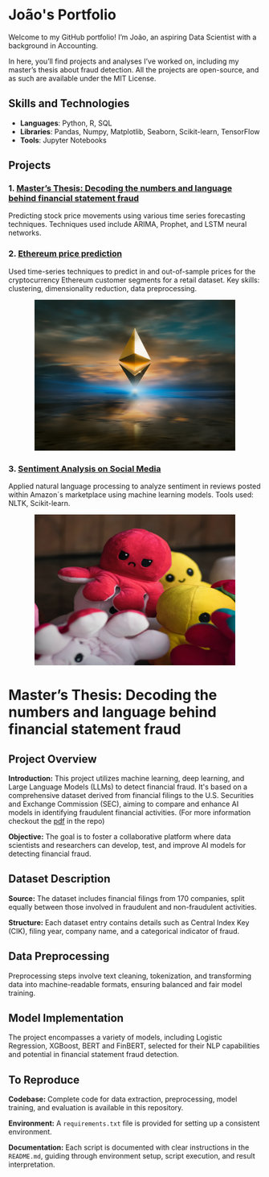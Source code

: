 # João's Portfolio

Welcome to my GitHub portfolio! I’m João, an aspiring Data Scientist with a background in Accounting.

In here, you’ll find projects and analyses I’ve worked on, including my master’s thesis about fraud detection. All the projects are open-source, and as such are available under the MIT License.

## Skills and Technologies
- **Languages**: Python, R, SQL
- **Libraries**: Pandas, Numpy, Matplotlib, Seaborn, Scikit-learn, TensorFlow
- **Tools**: Jupyter Notebooks

## Projects

### 1. [Master’s Thesis: Decoding the numbers and language behind financial statement fraud](https://github.com/JoaoBrasOliveira/masters_thesis)
Predicting stock price movements using various time series forecasting techniques. Techniques used include ARIMA, Prophet, and LSTM neural networks.

### 2. [Ethereum price prediction](https://github.com/JoaoBrasOliveira/ethereum)
Used time-series techniques to predict in and out-of-sample prices for the cryptocurrency Ethereum customer segments for a retail dataset.
Key skills: clustering, dimensionality reduction, data preprocessing.

<div align="center">
  <img src="images/zoltan-tasi-uNXmhzcQjxg-unsplash.jpg" alt="Ethereum Price Prediction" width="400" height="300" />
</div>

### 3. [Sentiment Analysis on Social Media](https://github.com/JoaoBrasOliveira/amazonreviews_sentiment_analysis)
Applied natural language processing to analyze sentiment in reviews posted within Amazon´s marketplace using machine learning models.
Tools used: NLTK, Scikit-learn.

<div align="center">
  <img src="images/mahdi-bafande-qgJ1rt7TeeY-unsplash.jpg" alt="Amazon Reviews Sentiment Analysis" width="400" height="300" />
</div>

# Master’s Thesis: Decoding the numbers and language behind financial statement fraud

## Project Overview

**Introduction:** This project utilizes machine learning, deep learning, and Large Language Models (LLMs) to detect financial fraud. It's based on a comprehensive dataset derived from financial filings to the U.S. Securities and Exchange Commission (SEC), aiming to compare and enhance AI models in identifying fraudulent financial activities. (For more information checkout the [pdf](https://github.com/amitkedia007/Financial-Fraud-Detection-Using-LLMs/blob/main/Detailed_Report_on_financial_fraud_detection.pdf) in the repo)

**Objective:** The goal is to foster a collaborative platform where data scientists and researchers can develop, test, and improve AI models for detecting financial fraud.

## Dataset Description

**Source:** The dataset includes financial filings from 170 companies, split equally between those involved in fraudulent and non-fraudulent activities.

**Structure:** Each dataset entry contains details such as Central Index Key (CIK), filing year, company name, and a categorical indicator of fraud.

## Data Preprocessing

Preprocessing steps involve text cleaning, tokenization, and transforming data into machine-readable formats, ensuring balanced and fair model training.

## Model Implementation

The project encompasses a variety of models, including Logistic Regression, XGBoost, BERT and FinBERT, selected for their NLP capabilities and potential in financial statement fraud detection.

## To Reproduce

**Codebase:** Complete code for data extraction, preprocessing, model training, and evaluation is available in this repository.

**Environment:** A `requirements.txt` file is provided for setting up a consistent environment.

**Documentation:** Each script is documented with clear instructions in the `README.md`, guiding through environment setup, script execution, and result interpretation.
